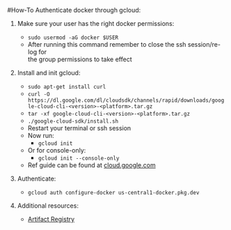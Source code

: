 #How-To Authenticate docker through gcloud:

1. Make sure your user has the right docker permissions:
    - `sudo usermod -aG docker $USER`
    - After running this command remember to close the ssh session/re-log for  
      the group permissions to take effect

2. Install and init gcloud:
    - `sudo apt-get install curl`
    - `curl -O https://dl.google.com/dl/cloudsdk/channels/rapid/downloads/google-cloud-cli-<version>-<platform>.tar.gz`
    - `tar -xf google-cloud-cli-<version>-<platform>.tar.gz`
    - `./google-cloud-sdk/install.sh`
    - Restart your terminal or ssh session
    - Now run:
        - `gcloud init`
    - Or for console-only:
        - `gcloud init --console-only`
    - Ref guide can be found at [cloud.google.com][1]

3. Authenticate:
    - `gcloud auth configure-docker us-central1-docker.pkg.dev`

4. Additional resources:
    - [Artifact Registry][2]

[1]: <https://cloud.google.com/sdk/gcloud/reference/init> "cloud.google.com/sdk/docs/"
[2]: <https://medium.com/google-cloud/artifact-registry-the-new-way-to-keep-your-app-artifacts-and-docker-images-on-gcp-d1a72da09ff9> "medium"
